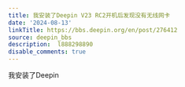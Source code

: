 ```yaml
---
title: 我安装了Deepin V23 RC2开机后发现没有无线网卡
date: '2024-08-13'
linkTitle: https://bbs.deepin.org/en/post/276412
source: deepin_bbs
description:  l888298890 
disable_comments: true
---
```

我安装了Deepin
